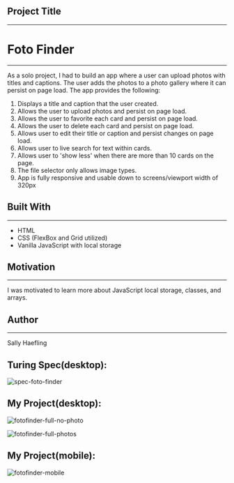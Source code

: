 ## Project Title
---
# Foto Finder
---
As a solo project, I had to build an app where a user can upload photos with titles and captions. The user adds the photos to a 
photo gallery where it can persist on page load. 
The app provides the following:
1. Displays a title and caption that the user created.
2. Allows the user to upload photos and persist on page load.
3. Allows the user to favorite each card and persist on page load.
4. Allows the user to delete each card and persist on page load.
5. Allows user to edit their title or caption and persist changes on page load.
6. Allows user to live search for text within cards.
7. Allows user to 'show less' when there are more than 10 cards on the page.
8. The file selector only allows image types.
9. App is fully responsive and usable down to screens/viewport width of 320px

## Built With
---
* HTML
* CSS (FlexBox and Grid utilized)
* Vanilla JavaScript with local storage


## Motivation
---
I was motivated to learn more about JavaScript local storage, classes, and arrays. 

## Author
---
Sally Haefling

Turing Spec(desktop):
---

![spec-foto-finder](https://user-images.githubusercontent.com/40863560/50869944-56352100-1373-11e9-8798-cc4105bee22c.jpg)

My Project(desktop):
---
![fotofinder-full-no-photo](https://user-images.githubusercontent.com/40863560/50869804-ce4f1700-1372-11e9-9577-228b5619de17.png)

![fotofinder-full-photos](https://user-images.githubusercontent.com/40863560/50869825-e6269b00-1372-11e9-904d-e6cd6a28a1ce.png)

My Project(mobile):
---
![fotofinder-mobile](https://user-images.githubusercontent.com/40863560/50869842-f474b700-1372-11e9-9c86-0419dfe78d0a.png)


